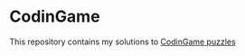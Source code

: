 # CodinGame
This repository contains my solutions to [CodinGame puzzles](https://www.codingame.com/) 

